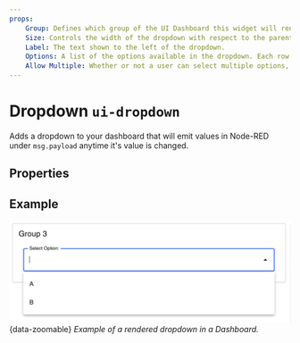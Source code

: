 ```yaml
---
props:
    Group: Defines which group of the UI Dashboard this widget will render in.
    Size: Controls the width of the dropdown with respect to the parent group. Maximum value is the width of the group.
    Label: The text shown to the left of the dropdown.
    Options: A list of the options available in the dropdown. Each row defines a `label` (shown in the dropdown) and `value` (emitted on selection) property.
    Allow Multiple: Whether or not a user can select multiple options, if so, checkboxes are shown, and value is emitted in an array.
---
```


<script setup>
</script>

# Dropdown `ui-dropdown`

Adds a dropdown to your dashboard that will emit values in Node-RED under `msg.payload` anytime it's value is changed.

## Properties

<PropsTable/>

## Example

![Example of a dropdown](../../assets/images/node-examples/ui-dropdown.png "Example of a dropdown"){data-zoomable}
*Example of a rendered dropdown in a Dashboard.*
